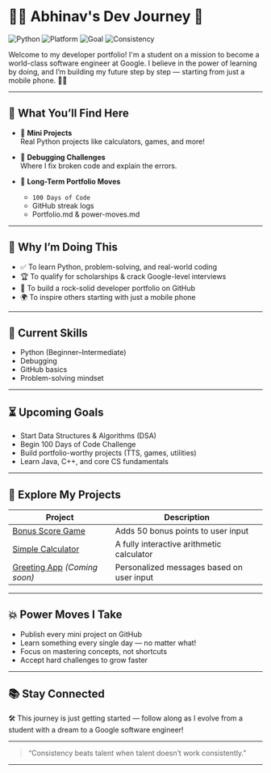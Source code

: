 # 👨‍💻 Abhinav's Dev Journey 🚀

![Python](https://img.shields.io/badge/Learning-Python-blue?logo=python)
![Platform](https://img.shields.io/badge/Platform-Mobile-orange)
![Goal](https://img.shields.io/badge/Goal-Google%20Software%20Engineer-brightgreen)
![Consistency](https://img.shields.io/badge/Focus-Consistency%20%26%20Growth-yellow)

Welcome to my developer portfolio! I'm a student on a mission to become a world-class software engineer at Google. I believe in the power of learning by doing, and I’m building my future step by step — starting from just a mobile phone. 📱✨

---

## 📂 What You’ll Find Here

- 🧠 **Mini Projects**  
  Real Python projects like calculators, games, and more!

- 🔧 **Debugging Challenges**  
  Where I fix broken code and explain the errors.

- 🚀 **Long-Term Portfolio Moves**  
  - `100 Days of Code`
  - GitHub streak logs
  - Portfolio.md & power-moves.md

---

## 🧩 Why I’m Doing This

- ✅ To learn Python, problem-solving, and real-world coding
- 🏆 To qualify for scholarships & crack Google-level interviews
- 🎯 To build a rock-solid developer portfolio on GitHub
- 🌍 To inspire others starting with just a mobile phone

---

## 🌟 Current Skills

- Python (Beginner–Intermediate)
- Debugging
- GitHub basics
- Problem-solving mindset

---

## ⏳ Upcoming Goals

- Start Data Structures & Algorithms (DSA)
- Begin 100 Days of Code Challenge
- Build portfolio-worthy projects (TTS, games, utilities)
- Learn Java, C++, and core CS fundamentals

---

## 🔗 Explore My Projects

| Project | Description |
|--------|-------------|
| [Bonus Score Game](https://github.com/abhinav-coding/bonus-score-game) | Adds 50 bonus points to user input |
| [Simple Calculator](https://github.com/abhinav-coding/simple-calculator) | A fully interactive arithmetic calculator |
| [Greeting App](https://github.com/abhinav-coding/greeting-app) *(Coming soon)* | Personalized messages based on user input |

---

## 💥 Power Moves I Take

- Publish every mini project on GitHub
- Learn something every single day — no matter what!
- Focus on mastering concepts, not shortcuts
- Accept hard challenges to grow faster

---

## 📚 Stay Connected

🛠️ This journey is just getting started — follow along as I evolve from a student with a dream to a Google software engineer!

---

> “Consistency beats talent when talent doesn’t work consistently.”

---
